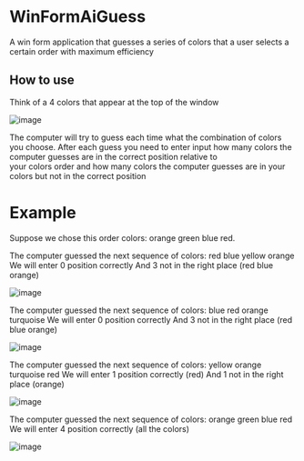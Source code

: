 # WinFormAiGuess
A win form application that guesses a series of colors that a user selects a certain order with maximum efficiency

## How to use 
 Think of a 4 colors that appear at the top of the window
 
 ![image](https://user-images.githubusercontent.com/83061722/161143728-5eba8e4d-f2ab-43e0-9eb3-06493b7a5cf2.png)

 The computer will try to guess each time what the combination of colors you choose. 
  After each guess you need to enter input how many colors the computer guesses are in the correct position relative to  
  your colors order and how many colors the computer guesses are in your colors but not in the correct position
  
  # Example
 Suppose we chose this order colors: orange green blue red.
 
 The computer guessed the next sequence of colors: red blue yellow orange 
 We will enter 0 position correctly 
 And 3 not in the right place (red blue orange)
 
![image](https://user-images.githubusercontent.com/83061722/161145261-15a5505c-ec9e-422b-8213-23c42a67c1f5.png)

The computer guessed the next sequence of colors: blue red orange turquoise 
We will enter 0 position correctly 
And 3 not in the right place (red blue orange)

![image](https://user-images.githubusercontent.com/83061722/161145978-c67c656f-e829-4bb4-91e3-49271cad007b.png)

The computer guessed the next sequence of colors: yellow orange turquoise red
We will enter 1 position correctly (red)
And 1 not in the right place (orange)

![image](https://user-images.githubusercontent.com/83061722/161146659-a2c9da88-499b-4614-8709-3caf052a771d.png)

The computer guessed the next sequence of colors: orange green blue red
We will enter 4 position correctly (all the colors)

![image](https://user-images.githubusercontent.com/83061722/161147053-73a6be7b-8149-4237-9ce4-3adb3e1817f4.png)




